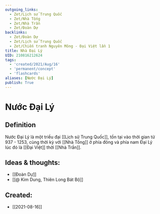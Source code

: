 ```yaml
---
outgoing_links:
  - Zet/Lịch sử Trung Quốc
  - Zet/Nhà Tống
  - Zet/Nhà Trần
  - Zet/Đoàn Dự
backlinks:
  - Zet/Đoàn Dự
  - Zet/Lịch sử Trung Quốc
  - Zet/Chiến tranh Nguyên Mông - Đại Việt lần 1
title: Nhà Đại Lý
UID: 210816212624
tags:
  - 'created/2021/Aug/16'
  - 'permanent/concept'
  - 'flashcards'
aliases: [Nước Đại Lý]
publish: True
---
```

# Nước Đại Lý

## Definition
Nước Đại Lý là một triều đại [[Lịch sử Trung Quốc]], tồn tại vào thời gian từ 937 - 1253, cùng thời kỳ với [[Nhà Tống]] ở phía đông và phía nam Đại Lý lúc đó là [[Đại Việt]] thời [[Nhà Trần]].

## Ideas & thoughts:
- [[Đoàn Dự]]
- [[@ Kim Dung, Thiên Long Bát Bộ]]
## Created:
- [[2021-08-16]]
